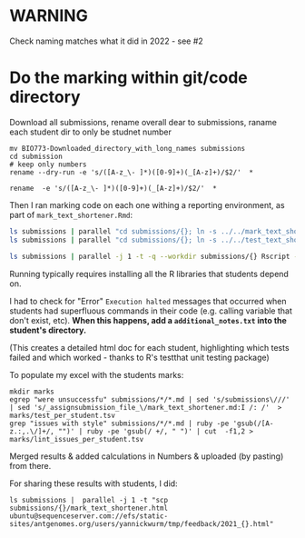 # WARNING

Check naming matches what it did in 2022 - see #2

# Do the marking within git/code directory 

Download all submissions, rename overall dear to submissions, raname each student dir to only be studnet number

```
mv BIO773-Downloaded_directory_with_long_names submissions
cd submission
# keep only numbers
rename --dry-run -e 's/([A-z_\- ]*)([0-9]+)(_[A-z]+)/$2/'  * 

rename  -e 's/([A-z_\- ]*)([0-9]+)(_[A-z]+)/$2/'  * 
```


Then I ran marking code on each one withing a reporting environment, as part of `mark_text_shortener.Rmd`:

```bash 
ls submissions | parallel "cd submissions/{}; ln -s ../../mark_text_shortener.Rmd"
ls submissions | parallel "cd submissions/{}; ln -s ../../test_text_shortener.R"

ls submissions | parallel -j 1 -t -q --workdir submissions/{} Rscript -e 'library(knitr); output = knit("mark_text_shortener.Rmd"); render(output, output_format = "html_document")'

```

Running typically requires installing all the R libraries that students depend on. 

I had to check for "Error"  `Execution halted` messages that occurred when students had superfluous commands in their code (e.g. calling variable that don't exist, etc). **When this happens, add a `additional_notes.txt` into the student's directory.**


(This creates a detailed html doc for each student, highlighting which tests failed and which worked - thanks to R's testthat unit testing package)



To populate my excel with the students marks:
```
mkdir marks
egrep "were unsuccessfu" submissions/*/*.md | sed 's/submissions\///' | sed 's/_assignsubmission_file_\/mark_text_shortener.md:I /: /'  > marks/test_per_student.tsv
grep "issues with style" submissions/*/*.md | ruby -pe 'gsub(/[A-z.:,.\/]+/, "")' | ruby -pe 'gsub(/ +/, " ")' | cut  -f1,2 > marks/lint_issues_per_student.tsv

```
Merged results & added calculations in Numbers & uploaded (by pasting) from there. 


For sharing these results with students, I did: 

```
ls submissions |  parallel -j 1 -t "scp submissions/{}/mark_text_shortener.html ubuntu@sequenceserver.com://efs/static-sites/antgenomes.org/users/yannickwurm/tmp/feedback/2021_{}.html"
```

